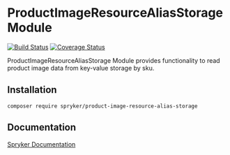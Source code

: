 # ProductImageResourceAliasStorage Module
[![Build Status](https://travis-ci.org/spryker/product-image-resource-alias-storage.svg)](https://travis-ci.org/spryker/product-image-resource-alias-storage)
[![Coverage Status](https://coveralls.io/repos/github/spryker/product-image-resource-alias-storage/badge.svg)](https://coveralls.io/github/spryker/product-image-resource-alias-storage)

ProductImageResourceAliasStorage Module provides functionality to read product image data from key-value storage by sku.

## Installation

```
composer require spryker/product-image-resource-alias-storage
```

## Documentation

[Spryker Documentation](https://academy.spryker.com/developing_with_spryker/module_guide/modules.html)

